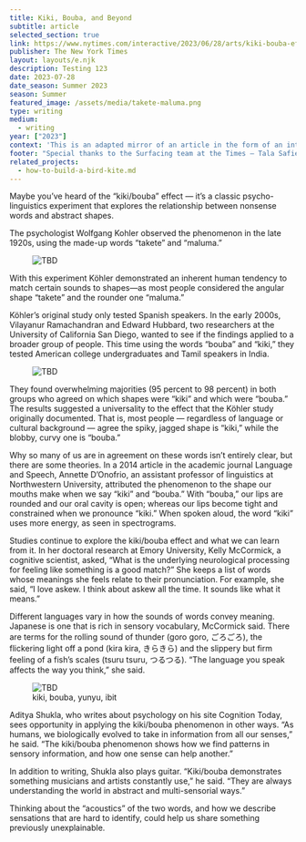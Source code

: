 ```yaml
---
title: Kiki, Bouba, and Beyond
subtitle: article
selected_section: true
link: https://www.nytimes.com/interactive/2023/06/28/arts/kiki-bouba-effect.html
publisher: The New York Times
layout: layouts/e.njk
description: Testing 123
date: 2023-07-28
date_season: Summer 2023
season: Summer
featured_image: /assets/media/takete-maluma.png
type: writing
medium:
  - writing
year: ["2023"]
context: 'This is an adapted mirror of an article in the form of an interactive quiz, originally commissioned and published for <a href="https://www.nytimes.com/interactive/2023/06/28/arts/kiki-bouba-effect.html" target="_blank">The New York Times</a> ↗ on June 28, 2023.'
footer: "Special thanks to the Surfacing team at the Times — Tala Safie, Josephine Sedgewick, Alicia DeSantis, Alice Fang, and Amanda Webster. And to Kelly McCormick, Aditya Shukla, Mami Nakanishi, Max Bittker, and Meg Miller."
related_projects:
  - how-to-build-a-bird-kite.md
---
```


Maybe you’ve heard of the “kiki/bouba” effect — it’s a classic psycho-linguistics experiment that explores the relationship between nonsense words and abstract shapes.

The psychologist Wolfgang Kohler observed the phenomenon in the late 1920s, using the made-up words “takete” and “maluma.”

<figure>
    <img src="/assets/media/takete-maluma.png" alt="TBD" />
</figure>

With this experiment Köhler demonstrated an inherent human tendency to match certain sounds to shapes—as most people considered the angular shape “takete” and the rounder one “maluma.”

Köhler’s original study only tested Spanish speakers. In the early 2000s, Vilayanur Ramachandran and Edward Hubbard, two researchers at the University of California San Diego, wanted to see if the findings applied to a broader group of people. This time using the words “bouba” and “kiki,” they tested American college undergraduates and Tamil speakers in India.

<figure>
    <img src="/assets/media/kiki-bouba.png" alt="TBD" />
</figure>

They found overwhelming majorities (95 percent to 98 percent) in both groups who agreed on which shapes were “kiki” and which were “bouba.” The results suggested a universality to the effect that the Köhler study originally documented. That is, most people — regardless of language or cultural background — agree the spiky, jagged shape is “kiki,” while the blobby, curvy one is “bouba.”

Why so many of us are in agreement on these words isn’t entirely clear, but there are some theories. In a 2014 article in the academic journal Language and Speech, Annette D’Onofrio, an assistant professor of linguistics at Northwestern University, attributed the phenomenon to the shape our mouths make when we say “kiki” and “bouba.” With “bouba,” our lips are rounded and our oral cavity is open; whereas our lips become tight and constrained when we pronounce “kiki.” When spoken aloud, the word “kiki” uses more energy, as seen in spectrograms.

Studies continue to explore the kiki/bouba effect and what we can learn from it. In her doctoral research at Emory University, Kelly McCormick, a cognitive scientist, asked, “What is the underlying neurological processing for feeling like something is a good match?” She keeps a list of words whose meanings she feels relate to their pronunciation. For example, she said, “I love askew. I think about askew all the time. It sounds like what it means.”

Different languages vary in how the sounds of words convey meaning. Japanese is one that is rich in sensory vocabulary, McCormick said. There are terms for the rolling sound of thunder (goro goro, ごろごろ), the flickering light off a pond (kira kira, きらきら) and the slippery but firm feeling of a fish’s scales (tsuru tsuru, つるつる). “The language you speak affects the way you think,” she said.

<figure>
    <img src="/assets/media/kiki-bouba-yunyu-ibit.png" alt="TBD" />
    <figcaption>kiki, bouba, yunyu, ibit</figcaption>
</figure>

Aditya Shukla, who writes about psychology on his site Cognition Today, sees opportunity in applying the kiki/bouba phenomenon in other ways. “As humans, we biologically evolved to take in information from all our senses,” he said. “The kiki/bouba phenomenon shows how we find patterns in sensory information, and how one sense can help another.”

In addition to writing, Shukla also plays guitar. “Kiki/bouba demonstrates something musicians and artists constantly use,” he said. “They are always understanding the world in abstract and multi-sensorial ways.”

Thinking about the “acoustics” of the two words, and how we describe sensations that are hard to identify, could help us share something previously unexplainable.

